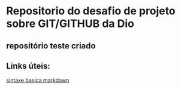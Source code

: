 # Repositorio do desafio de projeto sobre GIT/GITHUB da Dio

## repositório teste criado 
## Links úteis:
[sintaxe basica markdown](https://github.com/maccayos/teste1.git)

